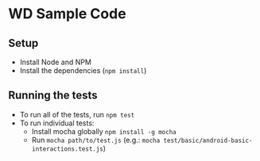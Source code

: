# WD Sample Code

## Setup

* Install Node and NPM
* Install the dependencies (`npm install`)

## Running the tests

* To run all of the tests, run `npm test`
* To run individual tests:
  * Install mocha globally `npm install -g mocha`
  * Run `mocha path/to/test.js` (e.g.: `mocha test/basic/android-basic-interactions.test.js`)